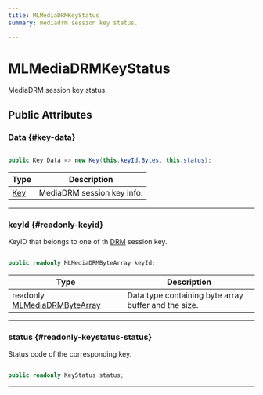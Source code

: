 ```yaml
---
title: MLMediaDRMKeyStatus
summary: mediadrm session key status. 

---
```


# MLMediaDRMKeyStatus




MediaDRM session key status.   





## Public Attributes

### Data {#key-data}

```csharp

public Key Data => new Key(this.keyId.Bytes, this.status);

```

| Type | Description  | 
|--|--|
| [Key](/versioned_docs/version-22-Feb-2023/unity-api/api/UnityEngine.XR.MagicLeap/MLMedia/Player/Track/DRM/UnityEngine.XR.MagicLeap.MLMedia.Player.Track.DRM.Key.md) | MediaDRM session key info.  |





-----------

### keyId {#readonly-keyid}

KeyID that belongs to one of th [DRM](/versioned_docs/version-22-Feb-2023/unity-api/api/UnityEngine.XR.MagicLeap/MLMedia/Player/Track/DRM/UnityEngine.XR.MagicLeap.MLMedia.Player.Track.DRM.md) session key. 

```csharp

public readonly MLMediaDRMByteArray keyId;

```

| Type | Description  | 
|--|--|
| readonly [MLMediaDRMByteArray](/versioned_docs/version-22-Feb-2023/unity-api/api/UnityEngine.XR.MagicLeap/MLMedia/Player/Track/DRM/NativeBindings/UnityEngine.XR.MagicLeap.MLMedia.Player.Track.DRM.NativeBindings.MLMediaDRMByteArray.md) | Data type containing byte array buffer and the size.  |





-----------

### status {#readonly-keystatus-status}

Status code of the corresponding key. 

```csharp

public readonly KeyStatus status;

```






-----------


